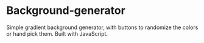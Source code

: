 # Background-generator
Simple gradient background generator, with buttons to randomize the colors or hand pick them. Built with JavaScript.
